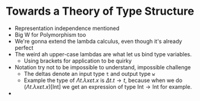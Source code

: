 # Towards a Theory of Type Structure
- Representation independence mentioned
- Big W for Polymorphism too
- We're gonna extend the lambda calculus, even though it's already perfect
- The weird ah upper-case lambdas are what let us bind type variables.
  - Using brackets for application to be quirky
- Notation try not to be impossible to understand, impossible challenge
  - The deltas denote an input type `t` and output type `w`
  - Example the type of $\Lambda t . \lambda x \varepsilon t . x$ is $\Delta t. t \rightarrow t$, because when we do $(\Lambda t . \lambda x \varepsilon t . x)[\text{Int}]$ we get an expression of type $\text{Int} \rightarrow \text{Int}$ for example.
- 
